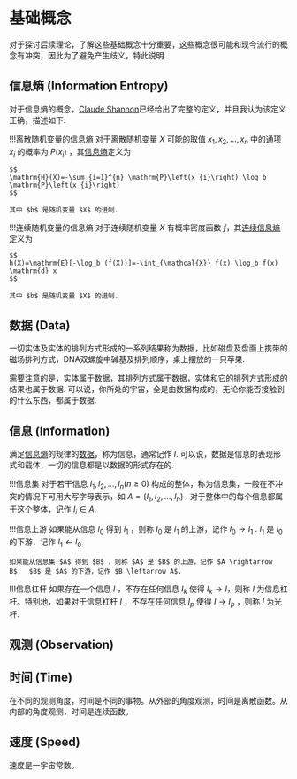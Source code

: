 # 基础概念

对于探讨后续理论，了解这些基础概念十分重要，这些概念很可能和现今流行的概念有冲突，因此为了避免产生歧义，特此说明.

## 信息熵 (Information Entropy)

对于信息熵的概念，[Claude Shannon](https://en.wikipedia.org/wiki/Claude_Shannon)已经给出了完整的定义，并且我认为该定义正确，描述如下:

!!!离散随机变量的信息熵
    对于离散随机变量 $X$ 可能的取值 $x_1, x_2, ..., x_n$ 中的通项 $x_i$ 的概率为 $P(x_i)$ ，其[信息熵](https://en.wikipedia.org/wiki/Entropy_(information_theory))定义为

    $$
    \mathrm{H}(X)=-\sum_{i=1}^{n} \mathrm{P}\left(x_{i}\right) \log_b \mathrm{P}\left(x_{i}\right)
    $$

    其中 $b$ 是随机变量 $X$ 的进制.

!!!连续随机变量的信息熵
    对于连续随机变量 $X$ 有概率密度函数 $f$，其[连续信息熵](https://en.wikipedia.org/wiki/Differential_entropy)定义为

    $$
    h(X)=\mathrm{E}[-\log_b (f(X))]=-\int_{\mathcal{X}} f(x) \log_b f(x) \mathrm{d} x
    $$

    其中 $b$ 是随机变量 $X$ 的进制.

## 数据 (Data)

一切实体及实体的排列方式形成的一系列结果称为数据，比如磁盘及盘面上携带的磁场排列方式，DNA双螺旋中碱基及排列顺序，桌上摆放的一只苹果.

需要注意的是，实体属于数据，其排列方式属于数据，实体和它的排列方式形成的结果也属于数据. 可以说，你所处的宇宙，全是由数据构成的，无论你能否接触到的什么东西，都属于数据.

## 信息 (Information)

满足[信息熵](#information-entropy)的规律的[数据](#data)，称为信息，通常记作 $I$. 可以说，数据是信息的表现形式和载体，一切的信息都是以数据的形式存在的.

!!!信息集
    对于若干信息 $I_1, I_2, ..., I_n (n \ge 0)$ 构成的整体，称为信息集，一般在不冲突的情况下可用大写字母表示，如 $A = \{ I_1, I_2, ..., I_n \}$ . 对于整体中的每个信息都属于这个整体，记作 $I_i \in A$.

!!!信息上游
    如果能从信息 $I_0$ 得到 $I_1$ ，则称 $I_0$ 是 $I_1$ 的上游，记作 $I_0 \rightarrow I_1$ . $I_1$ 是 $I_0$ 的下游，记作 $I_1 \leftarrow I_0$.

    如果能从信息集 $A$ 得到 $B$ ，则称 $A$ 是 $B$ 的上游，记作 $A \rightarrow B$.  $B$ 是 $A$ 的下游，记作 $B \leftarrow A$.

!!!信息杠杆
    如果存在一个信息 $I$ ，不存在任何信息 $I_k$ 使得 $I_k \rightarrow I$，则称 $I$ 为信息杠杆。特别地，如果对于信息杠杆 $I$ ，不存在任何信息 $I_p$ 使得 $I \rightarrow I_p$ ，则称 $I$ 为光杆.

## 观测 (Observation)


## 时间 (Time)

在不同的观测角度，时间是不同的事物。从外部的角度观测，时间是离散函数。从内部的角度观测，时间是连续函数。


## 速度 (Speed)

速度是一宇宙常数。
